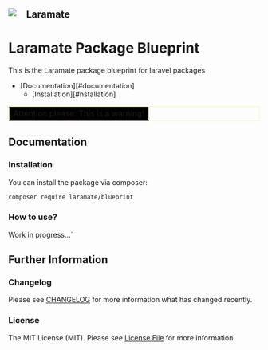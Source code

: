 <div style="display: flex">
<img src="https://avatars2.githubusercontent.com/u/45978330?s=100&v=4">
<strong style="font-size: 1.2rem; margin-left: 20px;">Laramate</strong>
</div>

Laramate Package Blueprint
===================================================================================================

This is the Laramate package blueprint for laravel packages 

* [Documentation][#documentation]
   * [Installation][#nstallation]


<table border="1" bordercolor="#ffeeba"><tr><td border="1" bgcolor="black" color="white">
Attention please: This is a warning! 
</td></tr></table>
   

Documentation
-------------------------------------------------------------------------------

### Installation
You can install the package via composer:

```bash
composer require laramate/blueprint
```

### How to use?
Work in progress...`


Further Information
-------------------------------------------------------------------------------

### Changelog
Please see [CHANGELOG](CHANGELOG.md) for more information what has changed recently.

### License
The MIT License (MIT). Please see [License File](LICENSE.md) for more information.
 

<!-- Laramate Links -->
[Laramate Website]: http://www.laramate.de 
[Laramate Github]: https://github.com/Laramate
